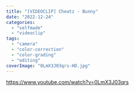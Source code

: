 ```yaml
---
title: "[VIDEOCLIP] Cheatz - Bunny"
date: "2022-12-24"
categories: 
  - "selfmade"
  - "videoclip"
tags: 
  - "camera"
  - "color-correction"
  - "color-grading"
  - "editing"
coverImage: "0LmX3J03qrs-HD.jpg"
---
```


https://www.youtube.com/watch?v=0LmX3J03qrs
